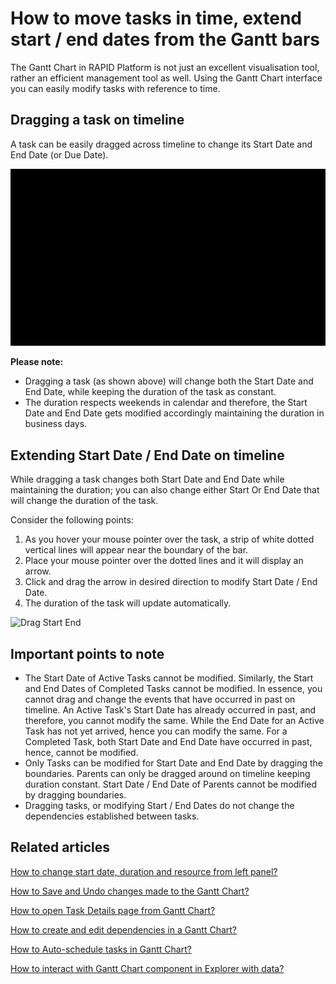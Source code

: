 # How to move tasks in time, extend start / end dates from the Gantt bars

The Gantt Chart in RAPID Platform is not just an excellent visualisation tool, rather an efficient management tool as well. Using the Gantt Chart interface you can easily modify tasks with reference to time.

## Dragging a task on timeline

A task can be easily dragged across timeline to change its Start Date and End Date (or Due Date).

![Dragging timeline](dragging-timeline.gif)

**Please note:**

- Dragging a task (as shown above) will change both the Start Date and End Date, while keeping the duration of the task as constant.
- The duration respects weekends in calendar and therefore, the Start Date and End Date gets modified accordingly maintaining the duration in business days.

## Extending Start Date / End Date on timeline

While dragging a task changes both Start Date and End Date while maintaining the duration; you can also change either Start Or End Date that will change the duration of the task.

Consider the following points:

1. As you hover your mouse pointer over the task, a strip of white dotted vertical lines will appear near the boundary of the bar.
2. Place your mouse pointer over the dotted lines and it will display an arrow.
3. Click and drag the arrow in desired direction to modify Start Date / End Date.
4. The duration of the task will update automatically.

![Drag Start End](drag-handles.gif)

## Important points to note

- The Start Date of Active Tasks cannot be modified. Similarly, the Start and End Dates of Completed Tasks cannot be modified. In essence, you cannot drag and change the events that have occurred in past on timeline. An Active Task's Start Date has already occurred in past, and therefore, you cannot modify the same. While the End Date for an Active Task has not yet arrived, hence you can modify the same. For a Completed Task, both Start Date and End Date have occurred in past, hence, cannot be modified.
- Only Tasks can be modified for Start Date and End Date by dragging the boundaries. Parents can only be dragged around on timeline keeping duration constant. Start Date / End Date of Parents cannot be modified by dragging boundaries.
- Dragging tasks, or modifying Start / End Dates do not change the dependencies established between tasks.

## Related articles

[How to change start date, duration and resource from left panel?](</docs/Rapid/3-User Manual/2-Explorer/3-Page Components/Gantt Component/altering-dates/altering-dates.md> "How to change start date, duration and resource from left panel?")

[How to Save and Undo changes made to the Gantt Chart?](</docs/Rapid/3-User Manual/2-Explorer/3-Page Components/Gantt Component/how-to-save-undo-changes-to-a-gantt-chart/how-to-save-undo-changes-to-a-gantt-chart.md> "How to Save / Undo changes to a Gantt Chart?")

[How to open Task Details page from Gantt Chart?](</docs/Rapid/3-User Manual/2-Explorer/3-Page Components/Gantt Component/how-to-open-task-item-profiles-from-gantt-chart/how-to-open-task-item-profiles-from-gantt-chart.md> "How to open task item profiles from Gantt Chart?")

[How to create and edit dependencies in a Gantt Chart?](</docs/Rapid/3-User Manual/2-Explorer/3-Page Components/Gantt Component/how-to-create-and-edit-dependencies-in-a-gantt-chart/how-to-create-and-edit-dependencies-in-a-gantt-chart.md> "How to create and edit dependencies in a Gantt Chart?")

[How to Auto-schedule tasks in Gantt Chart?](</docs/Rapid/3-User Manual/2-Explorer/3-Page Components/Gantt Component/how-to-auto-schedule-tasks-in-gantt-chart/how-to-auto-schedule-tasks-in-gantt-chart.md> "How to Auto-schedule tasks in Gantt Chart?")

[How to interact with Gantt Chart component in Explorer with data?](</docs/Rapid/3-User Manual/2-Explorer/3-Page Components/Gantt Component/1-how-to-interact-with-a-gantt-chart-in-explorer/1-how-to-interact-with-a-gantt-chart-in-explorer.md> "How to interact with a Gantt Chart?")